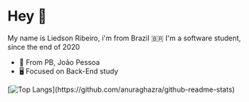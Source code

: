 # Hey 👋
My name is Liedson Ribeiro, i'm from Brazil :brazil: I'm a software student, since the end of 2020

- 🏡 From PB, João Pessoa
- 🖥️ Focused on Back-End study 

[![Top Langs](https://github-readme-stats.vercel.app/api/top-langs/?username=Liedsonrm&layout=compact?text_color="99999")](https://github.com/anuraghazra/github-readme-stats)


